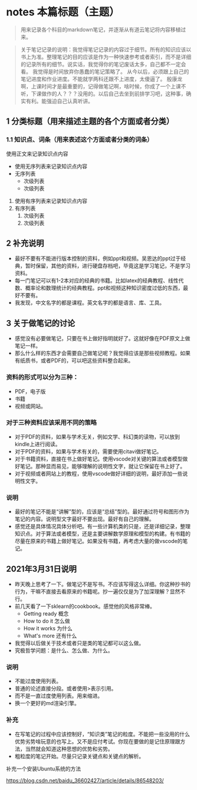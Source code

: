 # notes 本篇标题（主题）

> 用来记录各个科目的markdown笔记，并逐渐从有道云笔记将内容移植过来。

> 关于笔记记录的说明：我觉得笔记记录的内容过于细节。所有的知识应该以书上为准。整理笔记的目的应该是作为一种快速参考或者索引，而不是详细的记录所有的细节。说实话，我觉得你的笔记废话太多，自己都不一定会看。
> 我觉得是时间放弃你愚蠢的笔记策略了。
> 从今以后，必须跟上自己的笔记进度和作业进度。不能就学两科还跟不上进度，太傻逼了。
> 殷康龙啊，上课时间才是最重要的，记得做笔记啊，啥时候，你成了一个上课不听，下课做作的人？？？没用的。以后自己去坐到前排学习吧，这种事，确实有利。能强迫自己认真听讲。


## 1 分类标题（用来描述主题的各个方面或者分类）

### 1.1 知识点、词条（用来表述这个方面或者分类的词条）

使用正文来记录知识点内容

* 使用无序列表来记录知识点内容
* 无序列表
  * 次级列表
  * 次级列表

1. 使用有序列表来记录知识点内容
2. 有序列表
   1. 次级列表
   2. 次级列表


## 2 补充说明

* 最好不要有不能进行版本控制的资料，例如ppt和视频。吴恩达的ppt过于经典，暂时保留，其他的资料，进行硬盘存档吧，毕竟这是学习笔记，不是学习资料。
* 每一门笔记可以有1-2本对应的经典的书籍。比如latex的经典教程、线性代数、概率论和数理统计的经典教程。ppt和视频这种知识密度过低的东西，最好不要有。
* 我发现，中文名字的都是课程。英文名字的都是语言、库、工具。

## 3 关于做笔记的讨论

* 感觉没有必要做笔记，只要在书上做好指明就好了。这就好像在PDF原文上做笔记一样。
* 那么什么样的东西才会需要自己做笔记呢？我觉得应该是那些视频教程。如果有纸质书，或者PDF的，可以吧这些资料整合起来。

### 资料的形式可以分为三种：
* PDF，电子版
* 书籍
* 视频或网站。

### 对于三种资料应该采用不同的策略

* 对于PDF的资料，如果与学术无关，例如文学、科幻类的读物，可以放到kindle上进行阅读。
* 对于PDF的资料，如果与学术有关的，需要使用citavi做好笔记。
* 对于书籍资料，直接在书上做好笔记。使用vscode对关键的算法或者模型做好笔记。那种显而易见，能够理解的说明性文字，就让它保留在书上好了。
* 对于视频或者网站上的教程，使用vscode做好详细的说明，最好添加一些说明性文字。

### 说明

* 最好的笔记不能是“讲解”型的，应该是“总结”型的。最好通过符号和图形作为笔记的内容。说明型文字最好不要出现。最好有自己的理解。
* 感觉还是具体情况具体分析吧。有一些计算机类的只是，还是详细记录，整理知识点。对于算法或者模型，还是主要讲解数学原理和模型的构建。有书籍的尽量在原来的书籍上做好笔记。如果没有书籍，再考虑大量的做vscode的笔记。

## 2021年3月31日说明
* 昨天晚上思考了一下。做笔记不是写书。不应该写得这么详细。你这种抄书的行为，干嘛不直接去看原来的书籍呢。抄一遍仅仅是为了加深理解？显然不行。
* 前几天看了一下sklearn的cookbook。感觉他的风格非常棒。
  * Getting ready 概念
  * How to do it 怎么做
  * How it works 为什么
  * What's more 还有什么
* 我觉得以后做关于技术或者只是类的笔记都可以这么做。
* 究极哲学问题：是什么、怎么做、为什么。


### 说明
* 不能过度使用列表。
* 普通的论述直接分段。或者使用>表示引用。
* 而不是一直过度使用列表。用来缩进。
* 换一个更好的md渲染引擎。

### 补充

* 在写笔记的过程中应该控制好，“知识类”笔记的粒度。不能把一些没用的什么优势劣势啥玩意的也写上。又不是应付考试。你现在要做的是记住原理跟方法，当然就会知道这种思想的优势和劣势。
* 粗粒度的笔记开始。尽量只记录关键点和关键点的解析。

补充一个安装Ubuntu系统的方法

https://blog.csdn.net/baidu_36602427/article/details/86548203/
